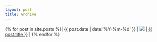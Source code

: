 ```yaml
---
layout: post
title: Archive
---
```


{% for post in site.posts %}| {{ post.date | date:'%Y-%m-%d' }} | <img src="/thumbs/{{ post.comic }}" onerror="this.src='/assets/nothumbnail.png';"/> | <a href="{{ post.url }}">{{ post.title }}</a> |
{% endfor %}
